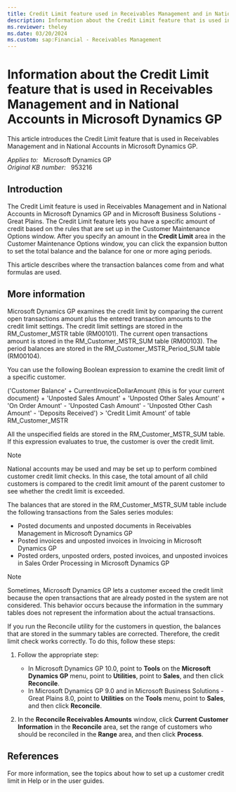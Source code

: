 ```yaml
---
title: Credit Limit feature used in Receivables Management and in National Accounts in Microsoft Dynamics GP
description: Information about the Credit Limit feature that is used in Receivables Management and in National Accounts in Microsoft Dynamics GP.
ms.reviewer: theley
ms.date: 03/20/2024
ms.custom: sap:Financial - Receivables Management
---
```

# Information about the Credit Limit feature that is used in Receivables Management and in National Accounts in Microsoft Dynamics GP

This article introduces the Credit Limit feature that is used in Receivables Management and in National Accounts in Microsoft Dynamics GP.

_Applies to:_ &nbsp; Microsoft Dynamics GP  
_Original KB number:_ &nbsp; 953216

## Introduction

The Credit Limit feature is used in Receivables Management and in National Accounts in Microsoft Dynamics GP and in Microsoft Business Solutions - Great Plains. The Credit Limit feature lets you have a specific amount of credit based on the rules that are set up in the Customer Maintenance Options window. After you specify an amount in the **Credit Limit** area in the Customer Maintenance Options window, you can click the expansion button to set the total balance and the balance for one or more aging periods.

This article describes where the transaction balances come from and what formulas are used.

## More information

Microsoft Dynamics GP examines the credit limit by comparing the current open transactions amount plus the entered transaction amounts to the credit limit settings. The credit limit settings are stored in the RM_Customer_MSTR table (RM00101). The current open transactions amount is stored in the RM_Customer_MSTR_SUM table (RM00103). The period balances are stored in the RM_Customer_MSTR_Period_SUM table (RM00104).

You can use the following Boolean expression to examine the credit limit of a specific customer.

('Customer Balance' + CurrentInvoiceDollarAmount {this is for your current document} + 'Unposted Sales Amount' + 'Unposted Other Sales Amount' + 'On Order Amount' - 'Unposted Cash Amount' - 'Unposted Other Cash Amount' - 'Deposits Received') > 'Credit Limit Amount' of table RM_Customer_MSTR

All the unspecified fields are stored in the RM_Customer_MSTR_SUM table. If this expression evaluates to true, the customer is over the credit limit.

> [!NOTE]
> National accounts may be used and may be set up to perform combined customer credit limit checks. In this case, the total amount of all child customers is compared to the credit limit amount of the parent customer to see whether the credit limit is exceeded.

The balances that are stored in the RM_Customer_MSTR_SUM table include the following transactions from the Sales series modules:

- Posted documents and unposted documents in Receivables Management in Microsoft Dynamics GP
- Posted invoices and unposted invoices in Invoicing in Microsoft Dynamics GP
- Posted orders, unposted orders, posted invoices, and unposted invoices in Sales Order Processing in Microsoft Dynamics GP

> [!NOTE]
> Sometimes, Microsoft Dynamics GP lets a customer exceed the credit limit because the open transactions that are already posted in the system are not considered. This behavior occurs because the information in the summary tables does not represent the information about the actual transactions.

If you run the Reconcile utility for the customers in question, the balances that are stored in the summary tables are corrected. Therefore, the credit limit check works correctly. To do this, follow these steps:

1. Follow the appropriate step:

    - In Microsoft Dynamics GP 10.0, point to **Tools** on the **Microsoft Dynamics GP** menu, point to **Utilities**, point to **Sales**, and then click **Reconcile**.
    - In Microsoft Dynamics GP 9.0 and in Microsoft Business Solutions - Great Plains 8.0, point to **Utilities** on the **Tools** menu, point to **Sales**, and then click **Reconcile**.

2. In the **Reconcile Receivables Amounts** window, click **Current Customer Information** in the **Reconcile** area, set the range of customers who should be reconciled in the **Range** area, and then click **Process**.

## References

For more information, see the topics about how to set up a customer credit limit in Help or in the user guides.
